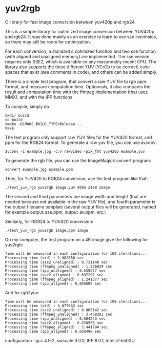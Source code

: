 # yuv2rgb
C library for fast image conversion between yuv420p and rgb24.

This is a simple library for optimized image conversion between YUV420p and rgb24.
It was done mainly as an exercise to learn to use sse instrinsics, so there may still be room for optimization.

For each conversion, a standard c optimized function and two sse function (with aligned and unaligned memory) are implemented.
The sse version requires only SSE2, which is available on any reasonnably recent CPU.
The library also supports the three different YUV (YCrCb to be correct) color spaces that exist (see comments in code), and others can be added simply.

There is a simple test program, that convert a raw YUV file to rgb ppm format, and measure computation time.
Optionnaly, it also compares the result and computation time with the ffmpeg implementation (that uses MMX), and with the IPP functions.

To compile, simply do :

    mkdir build
    cd build
    cmake -DCMAKE_BUILD_TYPE=Release ..
    make

The test program only support raw YUV files for the YUV420 format, and ppm for the RGB24 format.
To generate a raw yuv file, you can use avconv:

    avconv -i example.jpg -c:v rawvideo -pix_fmt yuv420p example.yuv

To generate the rgb file, you can use the ImageMagick convert program:

    convert example.jpg example.ppm

Then, for YUV420 to RGB24 conversion, use the test program like that:

    ./test_yuv_rgb yuv2rgb image.yuv 4096 2160 image
  
The second and third parameters are image width and height (that are needed because not available in the raw YUV file), and fourth parameter is the output filename template (several output files will be generated, named for example output_sse.ppm, output_av.ppm, etc.)

Similarly, for RGB24 to YUV420 conversion:

    ./test_yuv_rgb yuv2rgb image.ppm image

On my computer, the test program on a 4K image give the following for yuv2rgb:

    Time will be measured in each configuration for 100 iterations...
    Processing time (std) : 2.082658 sec
    Processing time (sse2_unaligned) : 0.731148 sec
    Processing time (ffmpeg_unaligned) : 1.236829 sec
    Processing time (ipp_unaligned) : 0.659277 sec
    Processing time (sse2_aligned) : 0.607297 sec
    Processing time (ffmpeg_aligned) : 1.241377 sec
    Processing time (ipp_aligned) : 0.666605 sec

And for rgb2yuv:

    Time will be measured in each configuration for 100 iterations...
    Processing time (std) : 3.877032 sec
    Processing time (sse2_unaligned) : 0.865142 sec
    Processing time (ffmpeg_unaligned) : 3.438381 sec
    Processing time (ipp_unaligned) : 0.604243 sec
    Processing time (sse2_aligned) : 0.830558 sec
    Processing time (ffmpeg_aligned) : 3.441794 sec
    Processing time (ipp_aligned) : 0.608490 sec

configuration : gcc 4.9.2, swscale 3.0.0, IPP 9.0.1, intel i7-5500U
